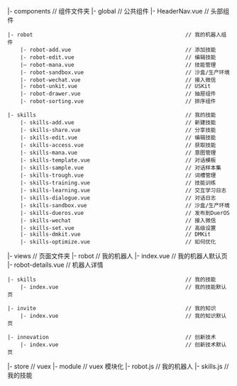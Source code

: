 |- components                                               // 组件文件夹
    |- global                                               // 公共组件
        |- HeaderNav.vue                                    // 头部组件
        
    |- robot                                                // 我的机器人组件
        |- robot-add.vue                                    // 添加技能
        |- robot-edit.vue                                   // 编辑技能
        |— robot-mana.vue                                   // 技能管理
        |- robot-sandbox.vue                                // 沙盒/生产环境
        |- robot-wechat.vue                                 // 接入微信
        |- robot-unkit.vue                                  // USKit
        |- robot-drawer.vue                                 // 抽屉组件
        |- robot-sorting.vue                                // 排序组件
        
    |- skills                                               // 我的技能
        |- skills-add.vue                                   // 新建技能
        |- skills-share.vue                                 // 分享技能
        |- skills-edit.vue                                  // 编辑技能
        |- skills-access.vue                                // 获取技能
        |- skills-mana.vue                                  // 意图管理
        |- skills-template.vue                              // 对话模板
        |- skills-sample.vue                                // 对话样本集
        |- skills-trough.vue                                // 词槽管理
        |- skills-training.vue                              // 技能训练
        |- skills-learning.vue                              // 交互学习日志
        |- skills-dialogue.vue                              // 对话日志
        |- skills-sandbox.vue                               // 沙盒/生产环境
        |- skills-dueros.vue                                // 发布到DuerOS
        |- skills-wechat                                    // 接入微信
        |- skills-set.vue                                   // 高级设置
        |- skills-dmkit.vue                                 // DMKit
        |- skills-optimize.vue                              // 如何优化


|- views                                                    // 页面文件夹
    |- robot                                                // 我的机器人
        |- index.vue                                        // 我的机器人默认页
        |- robot-details.vue                                // 机器人详情

    |- skills                                               // 我的技能
        |- index.vue                                        // 我的技能默认页

    |- invite                                               // 我的知识
        |- index.vue                                        // 我的知识默认页

    |- innovation                                           // 创新技术
        |- index.vue                                        // 创新技术默认页


|- store                                                    // vuex
    |- module                                               // vuex 模块化
        |- robot.js                                         // 我的机器人
        |- skills.js                                        // 我的技能



